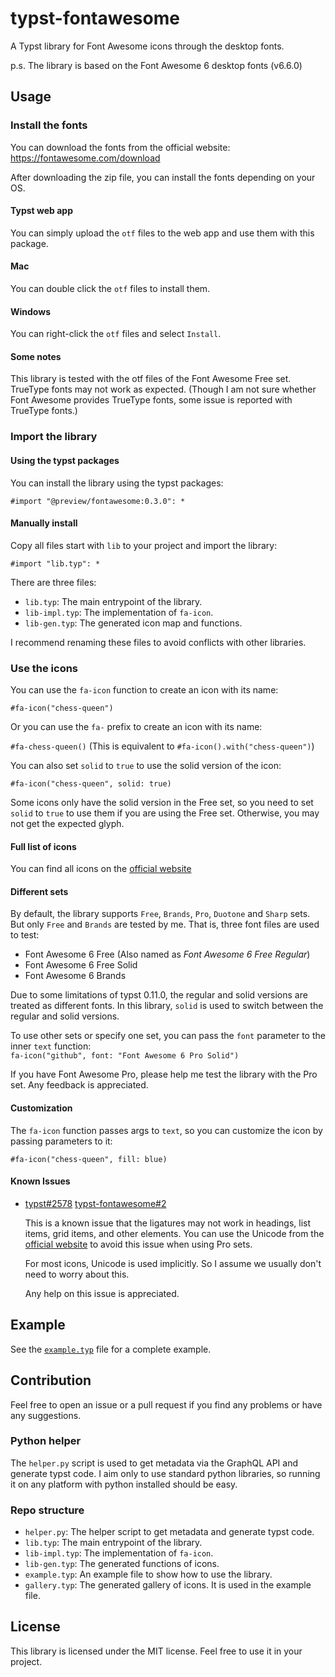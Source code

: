 # typst-fontawesome

A Typst library for Font Awesome icons through the desktop fonts.

p.s. The library is based on the Font Awesome 6 desktop fonts (v6.6.0)

## Usage

### Install the fonts

You can download the fonts from the official website: https://fontawesome.com/download

After downloading the zip file, you can install the fonts depending on your OS.

#### Typst web app

You can simply upload the `otf` files to the web app and use them with this package.

#### Mac

You can double click the `otf` files to install them.

#### Windows

You can right-click the `otf` files and select `Install`.

#### Some notes

This library is tested with the otf files of the Font Awesome Free set. TrueType fonts may not work as expected. (Though I am not sure whether Font Awesome provides TrueType fonts, some issue is reported with TrueType fonts.)

### Import the library

#### Using the typst packages

You can install the library using the typst packages:

`#import "@preview/fontawesome:0.3.0": *`

#### Manually install

Copy all files start with `lib` to your project and import the library:

`#import "lib.typ": *`

There are three files:

- `lib.typ`: The main entrypoint of the library.
- `lib-impl.typ`: The implementation of `fa-icon`.
- `lib-gen.typ`: The generated icon map and functions.

I recommend renaming these files to avoid conflicts with other libraries.

### Use the icons

You can use the `fa-icon` function to create an icon with its name:

`#fa-icon("chess-queen")`

Or you can use the `fa-` prefix to create an icon with its name:

`#fa-chess-queen()` (This is equivalent to `#fa-icon().with("chess-queen")`)

You can also set `solid` to `true` to use the solid version of the icon:

`#fa-icon("chess-queen", solid: true)`

Some icons only have the solid version in the Free set, so you need to set `solid` to `true` to use them if you are using the Free set.
Otherwise, you may not get the expected glyph.

#### Full list of icons

You can find all icons on the [official website](https://fontawesome.com/search)

#### Different sets

By default, the library supports `Free`, `Brands`, `Pro`, `Duotone` and `Sharp` sets.
But only `Free` and `Brands` are tested by me.
That is, three font files are used to test:

- Font Awesome 6 Free (Also named as _Font Awesome 6 Free Regular_)
- Font Awesome 6 Free Solid
- Font Awesome 6 Brands

Due to some limitations of typst 0.11.0, the regular and solid versions are treated as different fonts.
In this library, `solid` is used to switch between the regular and solid versions.

To use other sets or specify one set, you can pass the `font` parameter to the inner `text` function: \
`fa-icon("github", font: "Font Awesome 6 Pro Solid")`

If you have Font Awesome Pro, please help me test the library with the Pro set.
Any feedback is appreciated.

#### Customization

The `fa-icon` function passes args to `text`, so you can customize the icon by passing parameters to it:

`#fa-icon("chess-queen", fill: blue)`

#### Known Issues

- [typst#2578](https://github.com/typst/typst/issues/2578) [typst-fontawesome#2](https://github.com/duskmoon314/typst-fontawesome/issues/2)

  This is a known issue that the ligatures may not work in headings, list items, grid items, and other elements. You can use the Unicode from the [official website](https://fontawesome.com) to avoid this issue when using Pro sets.

  For most icons, Unicode is used implicitly. So I assume we usually don't need to worry about this.

  Any help on this issue is appreciated.

## Example

See the [`example.typ`](https://typst.app/project/rQwGUWt5p33vrsb_uNPR9F) file for a complete example.

## Contribution

Feel free to open an issue or a pull request if you find any problems or have any suggestions.

### Python helper

The `helper.py` script is used to get metadata via the GraphQL API and generate typst code. I aim only to use standard python libraries, so running it on any platform with python installed should be easy.

### Repo structure

- `helper.py`: The helper script to get metadata and generate typst code.
- `lib.typ`: The main entrypoint of the library.
- `lib-impl.typ`: The implementation of `fa-icon`.
- `lib-gen.typ`: The generated functions of icons.
- `example.typ`: An example file to show how to use the library.
- `gallery.typ`: The generated gallery of icons. It is used in the example file.

## License

This library is licensed under the MIT license. Feel free to use it in your project.
